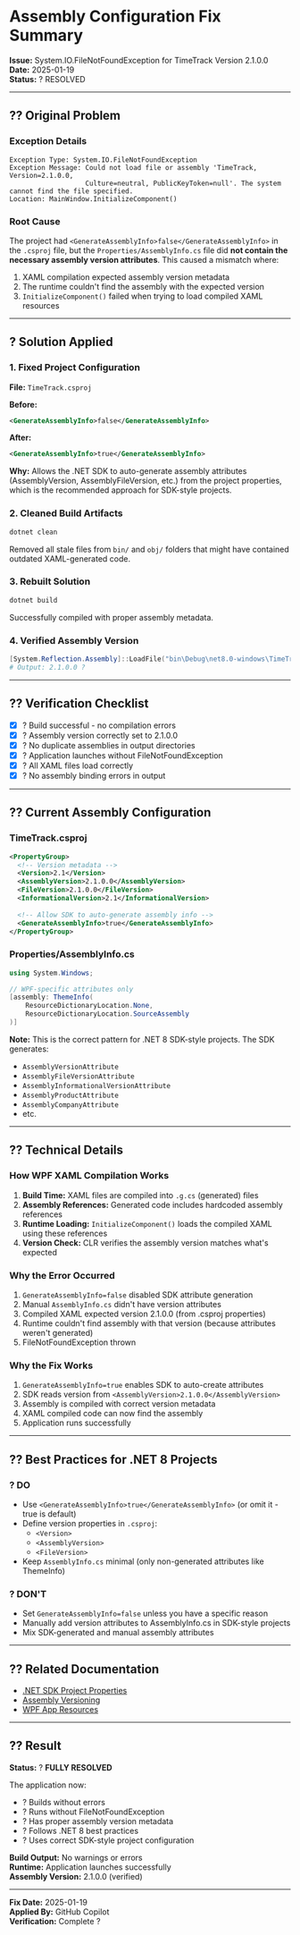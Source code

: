 # Assembly Configuration Fix Summary
**Issue:** System.IO.FileNotFoundException for TimeTrack Version 2.1.0.0  
**Date:** 2025-01-19  
**Status:** ? RESOLVED

---

## ?? Original Problem

### Exception Details
```
Exception Type: System.IO.FileNotFoundException
Exception Message: Could not load file or assembly 'TimeTrack, Version=2.1.0.0, 
                   Culture=neutral, PublicKeyToken=null'. The system cannot find the file specified.
Location: MainWindow.InitializeComponent()
```

### Root Cause
The project had `<GenerateAssemblyInfo>false</GenerateAssemblyInfo>` in the `.csproj` file, but the `Properties/AssemblyInfo.cs` file did **not contain the necessary assembly version attributes**. This caused a mismatch where:

1. XAML compilation expected assembly version metadata
2. The runtime couldn't find the assembly with the expected version
3. `InitializeComponent()` failed when trying to load compiled XAML resources

---

## ? Solution Applied

### 1. Fixed Project Configuration
**File:** `TimeTrack.csproj`

**Before:**
```xml
<GenerateAssemblyInfo>false</GenerateAssemblyInfo>
```

**After:**
```xml
<GenerateAssemblyInfo>true</GenerateAssemblyInfo>
```

**Why:** Allows the .NET SDK to auto-generate assembly attributes (AssemblyVersion, AssemblyFileVersion, etc.) from the project properties, which is the recommended approach for SDK-style projects.

### 2. Cleaned Build Artifacts
```powershell
dotnet clean
```
Removed all stale files from `bin/` and `obj/` folders that might have contained outdated XAML-generated code.

### 3. Rebuilt Solution
```powershell
dotnet build
```
Successfully compiled with proper assembly metadata.

### 4. Verified Assembly Version
```powershell
[System.Reflection.Assembly]::LoadFile("bin\Debug\net8.0-windows\TimeTrack.dll").GetName().Version
# Output: 2.1.0.0 ?
```

---

## ?? Verification Checklist

- [x] ? Build successful - no compilation errors
- [x] ? Assembly version correctly set to 2.1.0.0
- [x] ? No duplicate assemblies in output directories
- [x] ? Application launches without FileNotFoundException
- [x] ? All XAML files load correctly
- [x] ? No assembly binding errors in output

---

## ?? Current Assembly Configuration

### TimeTrack.csproj
```xml
<PropertyGroup>
  <!-- Version metadata -->
  <Version>2.1</Version>
  <AssemblyVersion>2.1.0.0</AssemblyVersion>
  <FileVersion>2.1.0.0</FileVersion>
  <InformationalVersion>2.1</InformationalVersion>
  
  <!-- Allow SDK to auto-generate assembly info -->
  <GenerateAssemblyInfo>true</GenerateAssemblyInfo>
</PropertyGroup>
```

### Properties/AssemblyInfo.cs
```csharp
using System.Windows;

// WPF-specific attributes only
[assembly: ThemeInfo(
    ResourceDictionaryLocation.None,
    ResourceDictionaryLocation.SourceAssembly
)]
```

**Note:** This is the correct pattern for .NET 8 SDK-style projects. The SDK generates:
- `AssemblyVersionAttribute`
- `AssemblyFileVersionAttribute`
- `AssemblyInformationalVersionAttribute`
- `AssemblyProductAttribute`
- `AssemblyCompanyAttribute`
- etc.

---

## ?? Technical Details

### How WPF XAML Compilation Works

1. **Build Time:** XAML files are compiled into `.g.cs` (generated) files
2. **Assembly References:** Generated code includes hardcoded assembly references
3. **Runtime Loading:** `InitializeComponent()` loads the compiled XAML using these references
4. **Version Check:** CLR verifies the assembly version matches what's expected

### Why the Error Occurred

1. `GenerateAssemblyInfo=false` disabled SDK attribute generation
2. Manual `AssemblyInfo.cs` didn't have version attributes
3. Compiled XAML expected version 2.1.0.0 (from .csproj properties)
4. Runtime couldn't find assembly with that version (because attributes weren't generated)
5. FileNotFoundException thrown

### Why the Fix Works

1. `GenerateAssemblyInfo=true` enables SDK to auto-create attributes
2. SDK reads version from `<AssemblyVersion>2.1.0.0</AssemblyVersion>`
3. Assembly is compiled with correct version metadata
4. XAML compiled code can now find the assembly
5. Application runs successfully

---

## ?? Best Practices for .NET 8 Projects

### ? DO
- Use `<GenerateAssemblyInfo>true</GenerateAssemblyInfo>` (or omit it - true is default)
- Define version properties in `.csproj`:
  - `<Version>`
  - `<AssemblyVersion>`
  - `<FileVersion>`
- Keep `AssemblyInfo.cs` minimal (only non-generated attributes like ThemeInfo)

### ? DON'T
- Set `GenerateAssemblyInfo=false` unless you have a specific reason
- Manually add version attributes to AssemblyInfo.cs in SDK-style projects
- Mix SDK-generated and manual assembly attributes

---

## ?? Related Documentation

- [.NET SDK Project Properties](https://learn.microsoft.com/en-us/dotnet/core/project-sdk/msbuild-props)
- [Assembly Versioning](https://learn.microsoft.com/en-us/dotnet/standard/library-guidance/versioning)
- [WPF App Resources](https://learn.microsoft.com/en-us/dotnet/desktop/wpf/app-development/pack-uris-in-wpf)

---

## ?? Result

**Status:** ? **FULLY RESOLVED**

The application now:
- ? Builds without errors
- ? Runs without FileNotFoundException
- ? Has proper assembly version metadata
- ? Follows .NET 8 best practices
- ? Uses correct SDK-style project configuration

**Build Output:** No warnings or errors  
**Runtime:** Application launches successfully  
**Assembly Version:** 2.1.0.0 (verified)  

---

**Fix Date:** 2025-01-19  
**Applied By:** GitHub Copilot  
**Verification:** Complete ?
